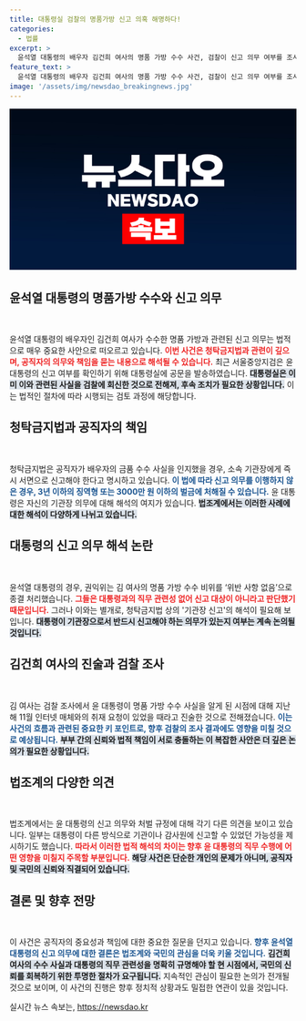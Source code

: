 ```yaml
---
title: 대통령실 검찰의 명품가방 신고 의혹 해명하다!
categories:
  - 법률
excerpt: >
  윤석열 대통령의 배우자 김건희 여사의 명품 가방 수수 사건, 검찰이 신고 의무 여부를 조사 중! 청탁금지법 위반 가능성에 대한 법조계의 엇갈린 시각이 주목받고 있습니다. 클릭해보세요!
feature_text: >
  윤석열 대통령의 배우자 김건희 여사의 명품 가방 수수 사건, 검찰이 신고 의무 여부를 조사 중! 청탁금지법 위반 가능성에 대한 법조계의 엇갈린 시각이 주목받고 있습니다. 클릭해보세요!
image: '/assets/img/newsdao_breakingnews.jpg'
---
```


<p><img src="/assets/img/newsdao_breakingnews.jpg" alt="koreaapp 속보" /></p>

<h2 data-ke-size="size26">윤석열 대통령의 명품가방 수수와 신고 의무</h2>

<p data-ke-size="size16">&nbsp;</p>

<p>윤석열 대통령의 배우자인 김건희 여사가 수수한 명품 가방과 관련된 신고 의무는 법적으로 매우 중요한 사안으로 떠오르고 있습니다. <b><span style="color: #ee2323;">이번 사건은 청탁금지법과 관련이 깊으며, 공직자의 의무와 책임을 묻는 내용으로 해석될 수 있습니다.</span></b> 최근 서울중앙지검은 윤 대통령의 신고 여부를 확인하기 위해 대통령실에 공문을 발송하였습니다. <b><span style="background-color: #21538527;">대통령실은 이미 이와 관련된 사실을 검찰에 회신한 것으로 전해져, 후속 조치가 필요한 상황입니다.</span></b> 이는 법적인 절차에 따라 시행되는 검토 과정에 해당합니다. </p>

<h2 data-ke-size="size26">청탁금지법과 공직자의 책임</h2>

<p data-ke-size="size16">&nbsp;</p>

<p>청탁금지법은 공직자가 배우자의 금품 수수 사실을 인지했을 경우, 소속 기관장에게 즉시 서면으로 신고해야 한다고 명시하고 있습니다. <b><span style="color: #1a5490;">이 법에 따라 신고 의무를 이행하지 않은 경우, 3년 이하의 징역형 또는 3000만 원 이하의 벌금에 처해질 수 있습니다.</span></b> 윤 대통령은 자신의 기관장 의무에 대해 해석의 여지가 있습니다. <b><span style="background-color: #21538527;">법조계에서는 이러한 사례에 대한 해석이 다양하게 나뉘고 있습니다.</span></b> </p>

<h2 data-ke-size="size26">대통령의 신고 의무 해석 논란</h2>

<p data-ke-size="size16">&nbsp;</p>

<p>윤석열 대통령의 경우, 권익위는 김 여사의 명품 가방 수수 비위를 ‘위반 사항 없음’으로 종결 처리했습니다. <b><span style="color: #ee2323;">그들은 대통령과의 직무 관련성 없어 신고 대상이 아니라고 판단했기 때문입니다.</span></b> 그러나 이와는 별개로, 청탁금지법 상의 '기관장 신고'의 해석이 필요해 보입니다. <b><span style="background-color: #21538527;">대통령이 기관장으로서 반드시 신고해야 하는 의무가 있는지 여부는 계속 논의될 것입니다.</span></b> </p>

<h2 data-ke-size="size26">김건희 여사의 진술과 검찰 조사</h2>

<p data-ke-size="size16">&nbsp;</p>

<p>김 여사는 검찰 조사에서 윤 대통령이 명품 가방 수수 사실을 알게 된 시점에 대해 지난해 11월 인터넷 매체와의 취재 요청이 있었을 때라고 진술한 것으로 전해졌습니다. <b><span style="color: #1a5490;">이는 사건의 흐름과 관련된 중요한 키 포인트로, 향후 검찰의 조사 결과에도 영향을 미칠 것으로 예상됩니다.</span></b> <b><span style="background-color: #21538527;">부부 간의 신뢰와 법적 책임이 서로 충돌하는 이 복잡한 사안은 더 깊은 논의가 필요한 상황입니다.</span></b></p>

<h2 data-ke-size="size26">법조계의 다양한 의견</h2>

<p data-ke-size="size16">&nbsp;</p>

<p>법조계에서는 윤 대통령의 신고 의무와 처벌 규정에 대해 각기 다른 의견을 보이고 있습니다. 일부는 대통령이 다른 방식으로 기관이나 감사원에 신고할 수 있었던 가능성을 제시하기도 했습니다. <b><span style="color: #ee2323;">따라서 이러한 법적 해석의 차이는 향후 윤 대통령의 직무 수행에 어떤 영향을 미칠지 주목할 부분입니다.</span></b> <b><span style="background-color: #21538527;">해당 사건은 단순한 개인의 문제가 아니며, 공직자 및 국민의 신뢰와 직결되어 있습니다.</span></b></p>

<h2 data-ke-size="size26">결론 및 향후 전망</h2>

<p data-ke-size="size16">&nbsp;</p>

<p>이 사건은 공직자의 중요성과 책임에 대한 중요한 질문을 던지고 있습니다. <b><span style="color: #1a5490;">향후 윤석열 대통령의 신고 의무에 대한 결론은 법조계와 국민의 관심을 더욱 키울 것입니다.</span></b> <b><span style="background-color: #21538527;">김건희 여사의 수수 사실과 대통령의 직무 관련성을 명확히 규명해야 할 현 시점에서, 국민의 신뢰를 회복하기 위한 투명한 절차가 요구됩니다.</span></b> 지속적인 관심이 필요한 논의가 전개될 것으로 보이며, 이 사건의 진행은 향후 정치적 상황과도 밀접한 연관이 있을 것입니다.</p>
실시간 뉴스 속보는, <a href="https://newsdao.kr" rel="dofollow">https://newsdao.kr</a>


